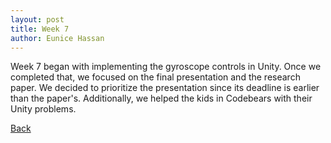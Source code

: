 ```yaml
---
layout: post
title: Week 7
author: Eunice Hassan
---
```


Week 7 began with implementing the gyroscope controls in Unity. Once we completed that, we focused on the final presentation and the research paper. We decided to prioritize the presentation since its deadline is earlier than the paper's. Additionally, we helped the kids in Codebears with their Unity problems.

[Back](./my-blog.html)

